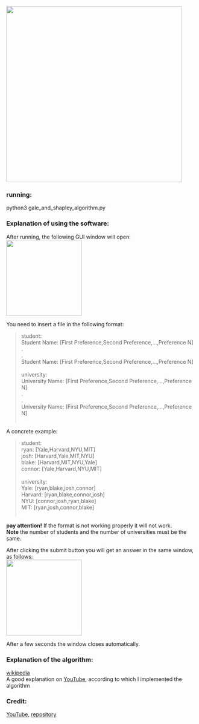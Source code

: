 <img width="465" src="https://user-images.githubusercontent.com/57855070/103459200-114fe500-4d16-11eb-864b-ac377df14e3b.png">

### running:
python3 gale_and_shapley_algorithm.py

### Explanation of using the software:
After running, the following GUI window will open: <br />
<img width="200" src="https://user-images.githubusercontent.com/57855070/103459306-0ea1bf80-4d17-11eb-86a4-08ee4100949d.png">

You need to insert a file in the following format: <br />
>student: <br />
>Student Name: [First Preference,Second Preference,...,Preference N] <br />
>. <br />
>. <br />
>Student Name: [First Preference,Second Preference,...,Preference N] <br />
><br />
>university: <br />
>University Name: [First Preference,Second Preference,...,Preference N] <br />
>. <br />
>. <br />
>University Name: [First Preference,Second Preference,...,Preference N] <br />
> <br />

A concrete example:
>student: <br />
>ryan: [Yale,Harvard,NYU,MIT] <br />
>josh: [Harvard,Yale,MIT,NYU] <br />
>blake: [Harvard,MIT,NYU,Yale] <br />
>connor: [Yale,Harvard,NYU,MIT] <br />
> <br />
>university: <br />
>Yale: [ryan,blake,josh,connor] <br />
>Harvard: [ryan,blake,connor,josh] <br />
>NYU: [connor,josh,ryan,blake] <br />
>MIT: [ryan,josh,connor,blake] <br />
> <br />

**pay attention!** If the format is not working properly it will not work. <br />
**Note** the number of students and the number of universities must be the same.

After clicking the submit button you will get an answer in the same window, as follows: <br />
<img width="200" src="https://user-images.githubusercontent.com/57855070/103459700-cfc13900-4d19-11eb-9292-4b2e21466a2a.png">

After a few seconds the window closes automatically.

### Explanation of the algorithm:
[wikipedia](https://en.wikipedia.org/wiki/Gale%E2%80%93Shapley_algorithm) <br />
A good explanation on [YouTube](https://www.youtube.com/watch?v=FhRf0j068ZA), according to which I implemented the algorithm

### Credit:
[YouTube](https://www.youtube.com/watch?v=FhRf0j068ZA), [repository](https://github.com/Schachte/stable-matching-algorithm)






